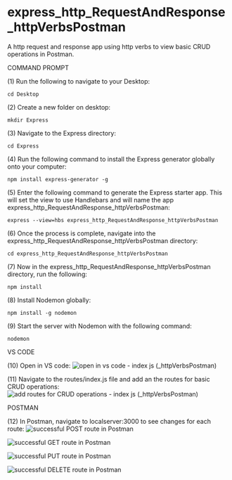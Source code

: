 # express_http_RequestAndResponse_httpVerbsPostman
A http request and response app using http verbs to view basic CRUD operations in Postman. 

COMMAND PROMPT

(1) Run the following to navigate to your Desktop: 

    cd Desktop

(2) Create a new folder on desktop: 

    mkdir Express

(3) Navigate to the Express directory: 

    cd Express

(4) Run the following command to install the Express generator globally onto your computer: 

    npm install express-generator -g

(5) Enter the following command to generate the Express starter app. This will set the view to use Handlebars and will name the app express_http_RequestAndResponse_httpVerbsPostman: 

    express --view=hbs express_http_RequestAndResponse_httpVerbsPostman 

(6) Once the process is complete, navigate into the express_http_RequestAndResponse_httpVerbsPostman directory: 

    cd express_http_RequestAndResponse_httpVerbsPostman  

(7) Now in the express_http_RequestAndResponse_httpVerbsPostman directory, run the following: 

    npm install

(8) Install Nodemon globally: 

    npm install -g nodemon

(9) Start the server with Nodemon with the following command: 

    nodemon

VS CODE

(10) Open in VS code: ![open in vs code - index js (_httpVerbsPostman)](https://user-images.githubusercontent.com/35668707/67519099-fb975800-f65a-11e9-88e6-4fc2da3b63c8.JPG)

(11) Navigate to the routes/index.js file and add an the routes for basic CRUD operations: ![add routes for CRUD operations - index js (_httpVerbsPostman)](https://user-images.githubusercontent.com/35668707/67519209-38634f00-f65b-11e9-99a3-432b868202cb.JPG)


POSTMAN

(12) In Postman, navigate to localserver:3000 to see changes for each route:
![successful POST route in Postman](https://user-images.githubusercontent.com/35668707/67519294-65affd00-f65b-11e9-8f19-989920d0ec70.JPG)

![successful GET route in Postman](https://user-images.githubusercontent.com/35668707/67519347-8710e900-f65b-11e9-8f86-ee84b248e8de.JPG)

![successful PUT route in Postman](https://user-images.githubusercontent.com/35668707/67519405-a871d500-f65b-11e9-911e-e7320a7ddd8e.JPG)

![successful DELETE route in Postman](https://user-images.githubusercontent.com/35668707/67519465-c4757680-f65b-11e9-957f-49f16857ce49.JPG)
